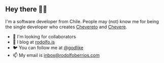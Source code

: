 ## Hey there 👋🏾

I'm a software developer from Chile. People may (not) know me for being the single developer who creates [Chevereto](https://chevereto.com/) and [Chevere](https://chevere.org/).

- 👯 I'm looking for collaborators
- 📝 I blog at [rodolfo.is](https://rodolfo.is/)
- 🐦 You can follow me at [@godlike](https://twitter.com/godlike/)
- 📫 My email is [inbox@rodolfoberrios.com](mailto:inbox@rodolfoberrios.com)
